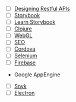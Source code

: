 * [ ] [Designing Restful APIs](https://www.udacity.com/course/designing-restful-apis--ud388)
* [ ] [Storybook](https://storybook.js.org/)
* [ ] [Learn Storybook](https://www.learnstorybook.com/?utm_source=stateofjs2018&utm_campaign=stateofjs2018&utm_content=textlink)
* [ ] [Clojure](https://clojurescript.org/)
* [ ] [WebGL](https://developer.mozilla.org/en-US/docs/Web/API/WebGL_API/Tutorial)
* [ ] [SEO](https://frontendmasters.com/books/front-end-handbook/2018/learning/seo.html)
* [ ] [Cordova](https://cordova.apache.org/)
* [ ] [Selenium](https://www.seleniumhq.org/)
* [ ] [Firebase](https://firebase.google.com/)
* Google AppEngine
* [ ] [Snyk](https://snyk.io/)
* [ ] [Electron](https://electronjs.org/)
